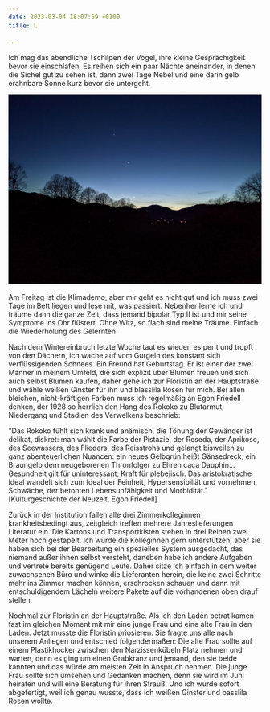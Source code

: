 ```yaml
---
date: 2023-03-04 18:07:59 +0100
title: L

---
```

Ich mag das abendliche Tschilpen der Vögel, ihre kleine Gesprächigkeit bevor sie einschlafen. Es reihen sich ein paar Nächte aneinander, in denen die Sichel gut zu sehen ist, dann zwei Tage Nebel und eine darin gelb erahnbare Sonne kurz bevor sie untergeht.

![](/uploads/nacht-1.jpg)

Am Freitag ist die Klimademo, aber mir geht es nicht gut und ich muss zwei Tage im Bett liegen und lese mit, was passiert. Nebenher lerne ich und träume dann die ganze Zeit, dass jemand bipolar Typ II ist und mir seine Symptome ins Ohr flüstert. Ohne Witz, so flach sind meine Träume. Einfach die Wiederholung des Gelernten. 

Nach dem Wintereinbruch letzte Woche taut es wieder, es perlt und tropft von den Dächern, ich wache auf vom Gurgeln des konstant sich verflüssigenden Schnees. Ein Freund hat Geburtstag. Er ist einer der zwei Männer in meinem Umfeld, die sich explizit über Blumen freuen und sich auch selbst Blumen kaufen, daher gehe ich zur Floristin an der Hauptstraße und wähle weißen Ginster für ihn und blasslila Rosen für mich. Bei allen bleichen, nicht-kräftigen Farben muss ich regelmäßig an Egon Friedell denken, der 1928 so herrlich den Hang des Rokoko zu Blutarmut, Niedergang und Stadien des Verwelkens beschrieb:

"Das Rokoko fühlt sich krank und anämisch, die Tönung der Gewänder ist delikat, diskret: man wählt die Farbe der Pistazie, der Reseda, der Aprikose, des Seewassers, des Flieders, des Reisstrohs und gelangt bisweilen zu ganz abenteuerlichen Nuancen: ein neues Gelbgrün heißt Gänsedreck, ein Braungelb dem neugeborenen Thronfolger zu Ehren caca Dauphin... Gesundheit gilt für uninteressant, Kraft für plebejisch. Das aristokratische Ideal wandelt sich zum Ideal der Feinheit, Hypersensibiliät und vornehmen Schwäche, der betonten Lebensunfähigkeit und Morbidität."  
\[Kulturgeschichte der Neuzeit, Egon Friedell\]

Zurück in der Institution fallen alle drei Zimmerkolleginnen krankheitsbedingt aus, zeitgleich treffen mehrere Jahreslieferungen Literatur ein. Die Kartons und Transportkisten stehen in drei Reihen zwei Meter hoch gestapelt. Ich würde die Kolleginnen gern unterstützen, aber sie haben sich bei der Bearbeitung ein spezielles System ausgedacht, das niemand außer ihnen selbst versteht, daneben habe ich andere Aufgaben und vertrete bereits genügend Leute. Daher sitze ich einfach in dem weiter zuwachsenen Büro und winke die Lieferanten herein, die keine zwei Schritte mehr ins Zimmer machen können, erschrocken schauen und dann mit entschuldigendem Lächeln weitere Pakete auf die vorhandenen oben drauf stellen.  
  
Nochmal zur Floristin an der Hauptstraße. Als ich den Laden betrat kamen fast im gleichen Moment mit mir eine junge Frau und eine alte Frau in den Laden. Jetzt musste die Floristin priosieren. Sie fragte uns alle nach unserem Anliegen und entschied folgendermaßen: Die alte Frau sollte auf einem Plastikhocker zwischen den Narzissenkübeln Platz nehmen und warten, denn es ging um einen Grabkranz und jemand, den sie beide kannten und das würde am meisten Zeit in Anspruch nehmen. Die junge Frau sollte sich umsehen und Gedanken machen, denn sie wird im Juni heiraten und will eine Beratung für ihren Strauß. Und ich wurde sofort abgefertigt, weil ich genau wusste, dass ich weißen Ginster und basslila Rosen wollte.